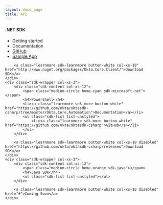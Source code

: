 ```yaml
---
layout: docs_page
title: API
---
```


<div class="container-narrow">
  <div class="row">
    <div class="sdk-wrapper col-xs-3">
        <div class="sdk-content col-xs-12">
          <span class="medium-circle home-blue sdk-microsoft-net"></span>
          <h4>.NET SDK</h4>
          <ul class="sdk-list list-unstyled">
              <li>Getting started</li>
              <li>Documentation</li>
              <li><a class="learnmore sdk-more button-white" href="https://github.com/okta/oktasdk-csharp">GitHub</a></li>
              <li><a class="learnmore sdk-more button-white" href="https://github.com/okta/okta-music-store">Sample App</a></li>
            </ul>
        </div>
        
        <a class="learnmore sdk-learnmore button-white col-xs-10" href="http://www.nuget.org/packages/Okta.Core.Client/">Download SDK</a>
    </div>
    <div class="sdk-wrapper col-xs-3">
        <div class="sdk-content col-xs-12">
            <span class="medium-circle home-cyan sdk-microsoft-net"></span>
            <h4>Powershell</h4>
            <li><a class="learnmore sdk-more button-white" href="https://github.com/okta/oktasdk-csharp/tree/master/Okta.Core.Automation">Documentation</a></li>
            <ul class="sdk-list list-unstyled">
                <li><a class="learnmore sdk-more button-white" href="https://github.com/okta/oktasdk-csharp">GitHub</a></li>
            </ul>
        </div>
        
        <a class="learnmore sdk-learnmore button-white col-xs-10 disabled" href="https://github.com/okta/oktasdk-csharp/releases">Download SDK</a>
    </div>
    <div class="sdk-wrapper col-xs-3">
        <div class="sdk-content col-xs-12">
            <span class="medium-circle home-orange sdk-java"></span>
            <h4>Java SDK</h4>
            <ul class="sdk-list list-unstyled"></ul>
        </div>
        
        <a class="learnmore sdk-learnmore button-white col-xs-10 disabled" href="#">Coming Soon</a>
    </div>
  </div><!-- /.row -->
</div> <!-- /.container-narrow -->